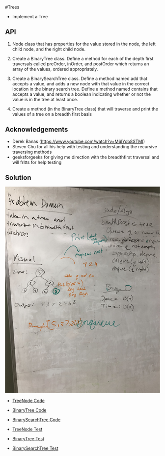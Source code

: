 #Trees
- Implement a Tree

## API
1. Node class that has properties for the value stored in the node, the left child node, and the right child node.

2. Create a BinaryTree class. Define a method for each of the depth first traversals called preOrder, inOrder, and postOrder which returns an array of the values, ordered appropriately.

3. Create a BinarySearchTree class. Define a method named add that accepts a value, and adds a new node with that value in the correct location in the binary search tree. Define a method named contains that accepts a value, and returns a boolean indicating whether or not the value is in the tree at least once.

4. Create a method (in the BinaryTree class) that will traverse and print the values of a tree on a breadth first basis

## Acknowledgements

- Derek Banas (https://www.youtube.com/watch?v=M6lYob8STMI)
- Steven Chu for all his help with testing and understanding the recursive traversing methods
- geeksforgeeks for giving me direction with the breadthfirst traversal and will fritts for help testing

## Solution
![](../img/BF.jpeg)

- [TreeNode Code](../../src/main/java/Java/Tree/TreeNode.java)

- [BinaryTree Code](../../src/main/java/Java/Tree/BinaryTree.java)

- [BinarySearchTree Code](../../src/main/java/Java/Tree/BinarySearchTree.java)

- [TreeNode Test](../../src/test/java/Java/Tree/TreeNodeTest.java)

- [BinaryTree Test](../../src/test/java/Java/Tree/BinaryTreeTest.java)

- [BinarySearchTree Test](../../src/test/java/Java/Tree/BinarySearchTreeTest.java)
